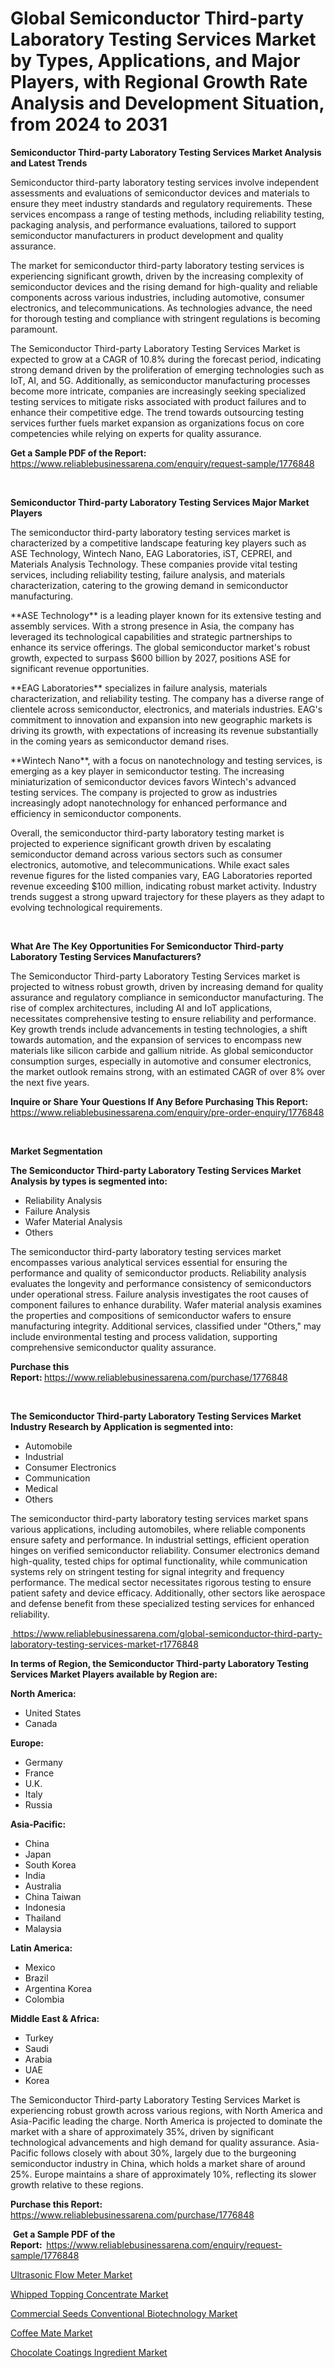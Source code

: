 <p><h1>Global Semiconductor Third-party Laboratory Testing Services Market by Types, Applications, and Major Players, with Regional Growth Rate Analysis and Development Situation, from 2024 to 2031</h1></p><p><strong>Semiconductor Third-party Laboratory Testing Services Market Analysis and Latest Trends</strong></p>
<p><p>Semiconductor third-party laboratory testing services involve independent assessments and evaluations of semiconductor devices and materials to ensure they meet industry standards and regulatory requirements. These services encompass a range of testing methods, including reliability testing, packaging analysis, and performance evaluations, tailored to support semiconductor manufacturers in product development and quality assurance.</p><p>The market for semiconductor third-party laboratory testing services is experiencing significant growth, driven by the increasing complexity of semiconductor devices and the rising demand for high-quality and reliable components across various industries, including automotive, consumer electronics, and telecommunications. As technologies advance, the need for thorough testing and compliance with stringent regulations is becoming paramount.</p><p>The Semiconductor Third-party Laboratory Testing Services Market is expected to grow at a CAGR of 10.8% during the forecast period, indicating strong demand driven by the proliferation of emerging technologies such as IoT, AI, and 5G. Additionally, as semiconductor manufacturing processes become more intricate, companies are increasingly seeking specialized testing services to mitigate risks associated with product failures and to enhance their competitive edge. The trend towards outsourcing testing services further fuels market expansion as organizations focus on core competencies while relying on experts for quality assurance.</p></p>
<p><strong>Get a Sample PDF of the Report:&nbsp;</strong> <a href="https://www.reliablebusinessarena.com/enquiry/request-sample/1776848?utm_campaign=1599&utm_medium=2&utm_source=Github&utm_content=ia&utm_term=13102024&utm_id=semiconductor-third-party-laboratory-testing-services">https://www.reliablebusinessarena.com/enquiry/request-sample/1776848</a></p>
<p>&nbsp;</p>
<p><strong>Semiconductor Third-party Laboratory Testing Services Major Market Players</strong></p>
<p><p>The semiconductor third-party laboratory testing services market is characterized by a competitive landscape featuring key players such as ASE Technology, Wintech Nano, EAG Laboratories, iST, CEPREI, and Materials Analysis Technology. These companies provide vital testing services, including reliability testing, failure analysis, and materials characterization, catering to the growing demand in semiconductor manufacturing.</p><p>**ASE Technology** is a leading player known for its extensive testing and assembly services. With a strong presence in Asia, the company has leveraged its technological capabilities and strategic partnerships to enhance its service offerings. The global semiconductor market's robust growth, expected to surpass $600 billion by 2027, positions ASE for significant revenue opportunities.</p><p>**EAG Laboratories** specializes in failure analysis, materials characterization, and reliability testing. The company has a diverse range of clientele across semiconductor, electronics, and materials industries. EAG's commitment to innovation and expansion into new geographic markets is driving its growth, with expectations of increasing its revenue substantially in the coming years as semiconductor demand rises.</p><p>**Wintech Nano**, with a focus on nanotechnology and testing services, is emerging as a key player in semiconductor testing. The increasing miniaturization of semiconductor devices favors Wintech's advanced testing services. The company is projected to grow as industries increasingly adopt nanotechnology for enhanced performance and efficiency in semiconductor components.</p><p>Overall, the semiconductor third-party laboratory testing market is projected to experience significant growth driven by escalating semiconductor demand across various sectors such as consumer electronics, automotive, and telecommunications. While exact sales revenue figures for the listed companies vary, EAG Laboratories reported revenue exceeding $100 million, indicating robust market activity. Industry trends suggest a strong upward trajectory for these players as they adapt to evolving technological requirements.</p></p>
<p>&nbsp;</p>
<p><strong>What Are The Key Opportunities For Semiconductor Third-party Laboratory Testing Services Manufacturers?</strong></p>
<p><p>The Semiconductor Third-party Laboratory Testing Services market is projected to witness robust growth, driven by increasing demand for quality assurance and regulatory compliance in semiconductor manufacturing. The rise of complex architectures, including AI and IoT applications, necessitates comprehensive testing to ensure reliability and performance. Key growth trends include advancements in testing technologies, a shift towards automation, and the expansion of services to encompass new materials like silicon carbide and gallium nitride. As global semiconductor consumption surges, especially in automotive and consumer electronics, the market outlook remains strong, with an estimated CAGR of over 8% over the next five years.</p></p>
<p><strong>Inquire or Share Your Questions If Any Before Purchasing This Report:</strong> <a href="https://www.reliablebusinessarena.com/enquiry/pre-order-enquiry/1776848?utm_campaign=1599&utm_medium=2&utm_source=Github&utm_content=ia&utm_term=13102024&utm_id=semiconductor-third-party-laboratory-testing-services">https://www.reliablebusinessarena.com/enquiry/pre-order-enquiry/1776848</a></p>
<p>&nbsp;</p>
<p><strong>Market Segmentation</strong></p>
<p><strong>The Semiconductor Third-party Laboratory Testing Services Market Analysis by types is segmented into:</strong></p>
<p><ul><li>Reliability Analysis</li><li>Failure Analysis</li><li>Wafer Material Analysis</li><li>Others</li></ul></p>
<p><p>The semiconductor third-party laboratory testing services market encompasses various analytical services essential for ensuring the performance and quality of semiconductor products. Reliability analysis evaluates the longevity and performance consistency of semiconductors under operational stress. Failure analysis investigates the root causes of component failures to enhance durability. Wafer material analysis examines the properties and compositions of semiconductor wafers to ensure manufacturing integrity. Additional services, classified under "Others," may include environmental testing and process validation, supporting comprehensive semiconductor quality assurance.</p></p>
<p><strong>Purchase this Report:&nbsp;</strong><a href="https://www.reliablebusinessarena.com/purchase/1776848?utm_campaign=1599&utm_medium=2&utm_source=Github&utm_content=ia&utm_term=13102024&utm_id=semiconductor-third-party-laboratory-testing-services">https://www.reliablebusinessarena.com/purchase/1776848</a></p>
<p>&nbsp;</p>
<p><strong>The Semiconductor Third-party Laboratory Testing Services Market Industry Research by Application is segmented into:</strong></p>
<p><ul><li>Automobile</li><li>Industrial</li><li>Consumer Electronics</li><li>Communication</li><li>Medical</li><li>Others</li></ul></p>
<p><p>The semiconductor third-party laboratory testing services market spans various applications, including automobiles, where reliable components ensure safety and performance. In industrial settings, efficient operation hinges on verified semiconductor reliability. Consumer electronics demand high-quality, tested chips for optimal functionality, while communication systems rely on stringent testing for signal integrity and frequency performance. The medical sector necessitates rigorous testing to ensure patient safety and device efficacy. Additionally, other sectors like aerospace and defense benefit from these specialized testing services for enhanced reliability.</p></p>
<p><a href="https://www.reliablebusinessarena.com/global-semiconductor-third-party-laboratory-testing-services-market-r1776848?utm_campaign=1599&utm_medium=2&utm_source=Github&utm_content=ia&utm_term=13102024&utm_id=semiconductor-third-party-laboratory-testing-services">&nbsp;https://www.reliablebusinessarena.com/global-semiconductor-third-party-laboratory-testing-services-market-r1776848</a></p>
<p><strong>In terms of Region, the Semiconductor Third-party Laboratory Testing Services Market Players available by Region are:</strong></p>
<p>
    <p> <strong> North America: </strong>
        <ul>
            <li>United States</li>
            <li>Canada</li>
        </ul>
        </p> 
    <p> <strong> Europe: </strong>
        <ul>
            <li>Germany</li>
            <li>France</li>
            <li>U.K.</li>
            <li>Italy</li>
            <li>Russia</li>
        </ul>
        </p> 
    <p> <strong> Asia-Pacific: </strong>
        <ul>
            <li>China</li>
            <li>Japan</li>
            <li>South Korea</li>
            <li>India</li>
            <li>Australia</li>
            <li>China Taiwan</li>
            <li>Indonesia</li>
            <li>Thailand</li>
            <li>Malaysia</li>
        </ul>
        </p> 
    <p> <strong> Latin America: </strong>
        <ul>
            <li>Mexico</li>
            <li>Brazil</li>
            <li>Argentina Korea</li>
            <li>Colombia</li>
        </ul>
        </p> 
    <p> <strong> Middle East & Africa: </strong>
        <ul>
            <li>Turkey</li>
            <li>Saudi</li>
            <li>Arabia</li>
            <li>UAE</li>
            <li>Korea</li>
        </ul>
    </p>
    </p>
<p><p>The Semiconductor Third-party Laboratory Testing Services Market is experiencing robust growth across various regions, with North America and Asia-Pacific leading the charge. North America is projected to dominate the market with a share of approximately 35%, driven by significant technological advancements and high demand for quality assurance. Asia-Pacific follows closely with about 30%, largely due to the burgeoning semiconductor industry in China, which holds a market share of around 25%. Europe maintains a share of approximately 10%, reflecting its slower growth relative to these regions.</p></p>
<p><strong>Purchase this Report: </strong><a href="https://www.reliablebusinessarena.com/purchase/1776848?utm_campaign=1599&utm_medium=2&utm_source=Github&utm_content=ia&utm_term=13102024&utm_id=semiconductor-third-party-laboratory-testing-services">https://www.reliablebusinessarena.com/purchase/1776848</a></p>
<p>&nbsp;<strong>Get a Sample PDF of the Report:&nbsp;&nbsp;</strong><a href="https://www.reliablebusinessarena.com/enquiry/request-sample/1776848?utm_campaign=1599&utm_medium=2&utm_source=Github&utm_content=ia&utm_term=13102024&utm_id=semiconductor-third-party-laboratory-testing-services">https://www.reliablebusinessarena.com/enquiry/request-sample/1776848</a></p>
<p><strong></strong></p>
<p><p><a href="https://issuu.com/reportprime-2/docs/ultrasonic-flow-meter-market-size-2_46aab5ac9371ee?utm_campaign=1599&utm_medium=2&utm_source=Github&utm_content=ia&utm_term=13102024&utm_id=semiconductor-third-party-laboratory-testing-services">Ultrasonic Flow Meter Market</a></p><p><a href="https://www.linkedin.com/pulse/whipped-topping-concentrate-industry-forecast-market-shifts-eawge?utm_campaign=1599&utm_medium=2&utm_source=Github&utm_content=ia&utm_term=13102024&utm_id=semiconductor-third-party-laboratory-testing-services">Whipped Topping Concentrate Market</a></p><p><a href="https://www.linkedin.com/pulse/charting-future-comprehensive-analysis-global-commercial-seeds-9layc?utm_campaign=1599&utm_medium=2&utm_source=Github&utm_content=ia&utm_term=13102024&utm_id=semiconductor-third-party-laboratory-testing-services">Commercial Seeds Conventional Biotechnology Market</a></p><p><a href="https://www.linkedin.com/pulse/coffee-mate-market-overview-global-trends-future-prospects-votqe?utm_campaign=1599&utm_medium=2&utm_source=Github&utm_content=ia&utm_term=13102024&utm_id=semiconductor-third-party-laboratory-testing-services">Coffee Mate Market</a></p><p><a href="https://www.linkedin.com/pulse/chocolate-coatings-ingredient-market-growth-outlook-from-2024-kktwe?utm_campaign=1599&utm_medium=2&utm_source=Github&utm_content=ia&utm_term=13102024&utm_id=semiconductor-third-party-laboratory-testing-services">Chocolate Coatings Ingredient Market</a></p></p>